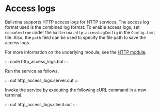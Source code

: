 # Access logs

Ballerina supports HTTP access logs for HTTP services. The access log format used is the combined log format. To enable access logs, set `console=true` under the `ballerina.http.accessLogConfig` in the `Config.toml` file. Also, the `path` field can be used to specify the file path to save the access logs.

For more information on the underlying module, see the [HTTP module](https://lib.ballerina.io/ballerina/http/latest/).

::: code http_access_logs.bal :::

Run the service as follows.

::: out http_access_logs.server.out :::

Invoke the service by executing the following cURL command in a new terminal.

::: out http_access_logs.client.out :::


